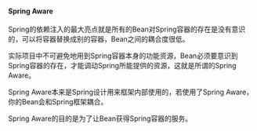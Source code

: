 #### Spring Aware

Spring的依赖注入的最大亮点就是所有的Bean对Spring容器的存在是没有意识的，可以将容器替换成别的容器，Bean之间的耦合度很低。

实际项目中不可避免地用到Spring容器本身的功能资源，Bean必须要意识到Spring容器的存在，才能调动Spring所能提供的资源，这就是所谓的Spring Aware。

Spring Aware本来是Spring设计用来框架内部使用的，若使用了Spring Aware，你的Bean会和Spring框架耦合。

Spring Aware的目的是为了让Bean获得Spring容器的服务。